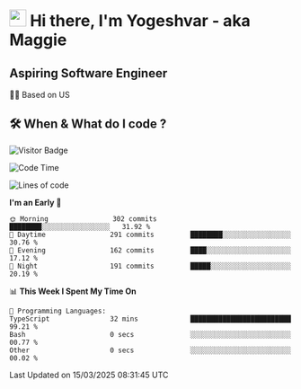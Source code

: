 <h1><img src="https://emojis.slackmojis.com/emojis/images/1531849430/4246/blob-sunglasses.gif?1531849430" width="30"/> Hi there, I'm Yogeshvar - aka Maggie</h1>

## Aspiring Software Engineer
🏂🏻  Based on US 

## 🛠 When & What do I code ?  

![Visitor Badge](https://visitor-badge.feriirawann.repl.co?username=yogeshvar&repo=yogeshvar&label=Visitors&style=plastic&color=%23457BFF&contentType=svg)

<!--START_SECTION:waka-->
![Code Time](http://img.shields.io/badge/Code%20Time-2%2C920%20hrs%2023%20mins-blue)

![Lines of code](https://img.shields.io/badge/From%20Hello%20World%20I%27ve%20Written-3.9%20million%20lines%20of%20code-blue)

**I'm an Early 🐤** 

```text
🌞 Morning                302 commits         ████████░░░░░░░░░░░░░░░░░   31.92 % 
🌆 Daytime                291 commits         ████████░░░░░░░░░░░░░░░░░   30.76 % 
🌃 Evening                162 commits         ████░░░░░░░░░░░░░░░░░░░░░   17.12 % 
🌙 Night                  191 commits         █████░░░░░░░░░░░░░░░░░░░░   20.19 % 
```


📊 **This Week I Spent My Time On** 

```text
💬 Programming Languages: 
TypeScript               32 mins             █████████████████████████   99.21 % 
Bash                     0 secs              ░░░░░░░░░░░░░░░░░░░░░░░░░   00.77 % 
Other                    0 secs              ░░░░░░░░░░░░░░░░░░░░░░░░░   00.02 % 
```


 Last Updated on 15/03/2025 08:31:45 UTC
<!--END_SECTION:waka-->
